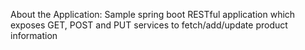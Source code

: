 About the Application:
Sample spring boot RESTful application which exposes GET, POST and PUT services to fetch/add/update product information

